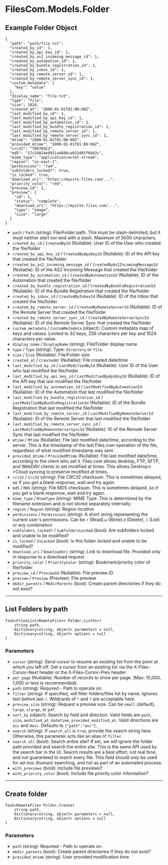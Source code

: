 # FilesCom.Models.Folder

## Example Folder Object

```
{
  "path": "path/file.txt",
  "created_by_id": 1,
  "created_by_api_key_id": 1,
  "created_by_as2_incoming_message_id": 1,
  "created_by_automation_id": 1,
  "created_by_bundle_registration_id": 1,
  "created_by_inbox_id": 1,
  "created_by_remote_server_id": 1,
  "created_by_remote_server_sync_id": 1,
  "custom_metadata": {
    "key": "value"
  },
  "display_name": "file.txt",
  "type": "file",
  "size": 1024,
  "created_at": "2000-01-01T01:00:00Z",
  "last_modified_by_id": 1,
  "last_modified_by_api_key_id": 1,
  "last_modified_by_automation_id": 1,
  "last_modified_by_bundle_registration_id": 1,
  "last_modified_by_remote_server_id": 1,
  "last_modified_by_remote_server_sync_id": 1,
  "mtime": "2000-01-01T01:00:00Z",
  "provided_mtime": "2000-01-01T01:00:00Z",
  "crc32": "70976923",
  "md5": "17c54824e9931a4688ca032d03f6663c",
  "mime_type": "application/octet-stream",
  "region": "us-east-1",
  "permissions": "rwd",
  "subfolders_locked?": true,
  "is_locked": true,
  "download_uri": "https://mysite.files.com/...",
  "priority_color": "red",
  "preview_id": 1,
  "preview": {
    "id": 1,
    "status": "complete",
    "download_uri": "https://mysite.files.com/...",
    "type": "image",
    "size": "large"
  }
}
```

* `path` / `Path`  (string): File/Folder path. This must be slash-delimited, but it must neither start nor end with a slash. Maximum of 5000 characters.
* `created_by_id` / `CreatedById`  (Nullable<Int64>): User ID of the User who created the file/folder
* `created_by_api_key_id` / `CreatedByApiKeyId`  (Nullable<Int64>): ID of the API key that created the file/folder
* `created_by_as2_incoming_message_id` / `CreatedByAs2IncomingMessageId`  (Nullable<Int64>): ID of the AS2 Incoming Message that created the file/folder
* `created_by_automation_id` / `CreatedByAutomationId`  (Nullable<Int64>): ID of the Automation that created the file/folder
* `created_by_bundle_registration_id` / `CreatedByBundleRegistrationId`  (Nullable<Int64>): ID of the Bundle Registration that created the file/folder
* `created_by_inbox_id` / `CreatedByInboxId`  (Nullable<Int64>): ID of the Inbox that created the file/folder
* `created_by_remote_server_id` / `CreatedByRemoteServerId`  (Nullable<Int64>): ID of the Remote Server that created the file/folder
* `created_by_remote_server_sync_id` / `CreatedByRemoteServerSyncId`  (Nullable<Int64>): ID of the Remote Server Sync that created the file/folder
* `custom_metadata` / `CustomMetadata`  (object): Custom metadata map of keys and values. Limited to 32 keys, 256 characters per key and 1024 characters per value.
* `display_name` / `DisplayName`  (string): File/Folder display name
* `type` / `Type`  (string): Type: `directory` or `file`.
* `size` / `Size`  (Nullable<Int64>): File/Folder size
* `created_at` / `CreatedAt`  (Nullable<DateTime>): File created date/time
* `last_modified_by_id` / `LastModifiedById`  (Nullable<Int64>): User ID of the User who last modified the file/folder
* `last_modified_by_api_key_id` / `LastModifiedByApiKeyId`  (Nullable<Int64>): ID of the API key that last modified the file/folder
* `last_modified_by_automation_id` / `LastModifiedByAutomationId`  (Nullable<Int64>): ID of the Automation that last modified the file/folder
* `last_modified_by_bundle_registration_id` / `LastModifiedByBundleRegistrationId`  (Nullable<Int64>): ID of the Bundle Registration that last modified the file/folder
* `last_modified_by_remote_server_id` / `LastModifiedByRemoteServerId`  (Nullable<Int64>): ID of the Remote Server that last modified the file/folder
* `last_modified_by_remote_server_sync_id` / `LastModifiedByRemoteServerSyncId`  (Nullable<Int64>): ID of the Remote Server Sync that last modified the file/folder
* `mtime` / `Mtime`  (Nullable<DateTime>): File last modified date/time, according to the server.  This is the timestamp of the last Files.com operation of the file, regardless of what modified timestamp was sent.
* `provided_mtime` / `ProvidedMtime`  (Nullable<DateTime>): File last modified date/time, according to the client who set it.  Files.com allows desktop, FTP, SFTP, and WebDAV clients to set modified at times.  This allows Desktop<->Cloud syncing to preserve modified at times.
* `crc32` / `Crc32`  (string): File CRC32 checksum. This is sometimes delayed, so if you get a blank response, wait and try again.
* `md5` / `Md5`  (string): File MD5 checksum. This is sometimes delayed, so if you get a blank response, wait and try again.
* `mime_type` / `MimeType`  (string): MIME Type.  This is determined by the filename extension and is not stored separately internally.
* `region` / `Region`  (string): Region location
* `permissions` / `Permissions`  (string): A short string representing the current user's permissions.  Can be `r` (Read),`w` (Write),`d` (Delete), `l` (List) or any combination
* `subfolders_locked?` / `SubfoldersLocked`  (bool): Are subfolders locked and unable to be modified?
* `is_locked` / `IsLocked`  (bool): Is this folder locked and unable to be modified?
* `download_uri` / `DownloadUri`  (string): Link to download file. Provided only in response to a download request.
* `priority_color` / `PriorityColor`  (string): Bookmark/priority color of file/folder
* `preview_id` / `PreviewId`  (Nullable<Int64>): File preview ID
* `preview` / `Preview`  (Preview): File preview
* `mkdir_parents` / `MkdirParents`  (bool): Create parent directories if they do not exist?


---

## List Folders by path

```
Task<FilesList<RemoteFile>> Folder.ListFor(
    string path, 
    Dictionary<string, object> parameters = null,
    Dictionary<string, object> options = null
)
```

### Parameters

* `cursor` (string): Send cursor to resume an existing list from the point at which you left off.  Get a cursor from an existing list via the X-Files-Cursor-Next header or the X-Files-Cursor-Prev header.
* `per_page` (Nullable<Int64>): Number of records to show per page.  (Max: 10,000, 1,000 or less is recommended).
* `path` (string): Required - Path to operate on.
* `filter` (string): If specified, will filter folders/files list by name. Ignores text before last `/`. Wildcards of `*` and `?` are acceptable here.
* `preview_size` (string): Request a preview size.  Can be `small` (default), `large`, `xlarge`, or `pdf`.
* `sort_by` (object): Search by field and direction. Valid fields are `path`, `size`, `modified_at_datetime`, `provided_modified_at`.  Valid directions are `asc` and `desc`.  Defaults to `{"path":"asc"}`.
* `search` (string): If `search_all` is `true`, provide the search string here.  Otherwise, this parameter acts like an alias of `filter`.
* `search_all` (bool): Search entire site?  If set, we will ignore the folder path provided and search the entire site.  This is the same API used by the search bar in the UI.  Search results are a best effort, not real time, and not guaranteed to match every file.  This field should only be used for ad-hoc (human) searching, and not as part of an automated process.
* `with_previews` (bool): Include file previews?
* `with_priority_color` (bool): Include file priority color information?


---

## Create folder

```
Task<RemoteFile> Folder.Create(
    string path, 
    Dictionary<string, object> parameters = null,
    Dictionary<string, object> options = null
)
```

### Parameters

* `path` (string): Required - Path to operate on.
* `mkdir_parents` (bool): Create parent directories if they do not exist?
* `provided_mtime` (string): User provided modification time.
